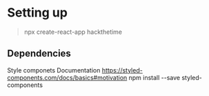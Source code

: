 # Setting up

> npx create-react-app hackthetime

## Dependencies

Style componets
Documentation https://styled-components.com/docs/basics#motivation
npm install --save styled-components
